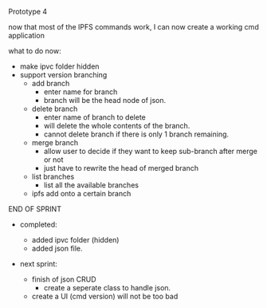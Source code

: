 Prototype 4

now that most of the IPFS commands work, I can now create a working cmd application

what to do now:
- make ipvc folder hidden
- support version branching
  - add branch
    - enter name for branch
    - branch will be the head node of json.
  - delete branch
    - enter name of branch to delete
    - will delete the whole contents of the branch.
    - cannot delete branch if there is only 1 branch remaining.
  - merge branch
    - allow user to decide if they want to keep sub-branch after merge or not
    - just have to rewrite the head of merged branch
  - list branches
    - list all the available branches
  - ipfs add onto a certain branch

END OF SPRINT
- completed:
  - added ipvc folder (hidden)
  - added json file.

- next sprint:
  - finish of json CRUD
    - create a seperate class to handle json.
  - create a UI (cmd version) will not be too bad